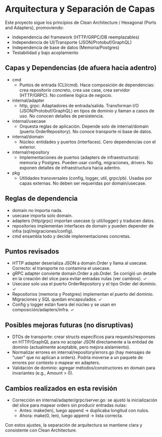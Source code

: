 # Arquitectura y Separación de Capas

Este proyecto sigue los principios de Clean Architecture / Hexagonal (Ports and Adapters), promoviendo:
- Independencia del framework (HTTP/GRPC/DB reemplazables)
- Independencia de UI/Transporte (JSON/Protobuf/GraphQL)
- Independencia de base de datos (Memoria/Postgres)
- Testabilidad y bajo acoplamiento

## Capas y Dependencias (de afuera hacia adentro)

- cmd
  - Puntos de entrada (CLI/cmd). Hace composición de dependencias: crea repositorio concreto, crea use case, crea servidor (HTTP/GRPC). No contiene lógica de negocio.
- internal/adapter
  - http, grpc: Adaptadores de entrada/salida. Transforman I/O (JSON/Protobuf/GraphQL) en tipos de dominio y llaman a casos de uso. No conocen detalles de persistencia.
- internal/usecase
  - Orquesta reglas de aplicación. Depende solo de internal/domain (puerto OrderRepository). No conoce transporte ni base de datos.
- internal/domain
  - Núcleo: entidades y puertos (interfaces). Cero dependencias con el exterior.
- internal/repository
  - Implementaciones de puertos (adapters de infraestructura): memoria y Postgres. Pueden usar config, migraciones, drivers. No exponen detalles de infraestructura hacia adentro.
- pkg
  - Utilidades transversales (config, logger, util, grpc/pb). Usadas por capas externas. No deben ser requeridas por domain/usecase.

## Reglas de dependencia
- domain no importa nada.
- usecase importa solo domain.
- adapters (http/grpc) importan usecase (y util/logger) y traducen datos.
- repositories implementan interfaces de domain y pueden depender de infra (sql/migraciones/config).
- cmd ensambla todo y decide implementaciones concretas.

## Puntos revisados
- HTTP adapter deserializa JSON a domain.Order y llama al usecase. Correcto: el transporte no contamina el usecase.
- gRPC adapter convierte domain.Order a pb.Order. Se corrigió un detalle en la creación del slice para evitar entradas nulas (ver cambios). ✓
- Usecase solo usa el puerto OrderRepository y el tipo Order del dominio. ✓
- Repositorios (memoria y Postgres) implementan el puerto del dominio. Migraciones y SQL quedan encapsulados. ✓
- Config y logger están fuera del núcleo y se usan en composición/adapters/infra. ✓

## Posibles mejoras futuras (no disruptivas)
- DTOs de transporte: crear structs específicos para requests/responses en HTTP/GraphQL para no acoplar JSON directamente a la entidad de dominio (actualmente aceptable, pero mejora aislamiento).
- Normalizar errores en internal/repository/errors.go (hay mensajes de "user" que no aplican a orders). Podría moverse a un paquete de errores por contexto o mapear en adapters.
- Validación de dominio: agregar métodos/constructores en domain para invariantes (e.g., Amount > 0).

## Cambios realizados en esta revisión
- Corrección en internal/adapter/grpc/server.go: se ajustó la inicialización del slice para mapear orders sin producir entradas nulas:
  - Antes: make(len), luego append -> duplicaba longitud con nulos.
  - Ahora: make(0, len), luego append -> lista correcta.

Con estos ajustes, la separación de arquitectura se mantiene clara y consistente con Clean Architecture.